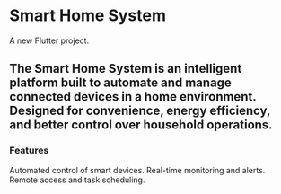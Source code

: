 # Smart Home System

A new Flutter project.

## The Smart Home System is an intelligent platform built to automate and manage connected devices in a home environment. Designed for convenience, energy efficiency, and better control over household operations.

### Features

Automated control of smart devices.
Real-time monitoring and alerts.
Remote access and task scheduling.

